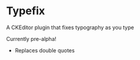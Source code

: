 # Typefix
A CKEditor plugin that fixes typography as you type

Currently pre-alpha!

* Replaces double quotes
